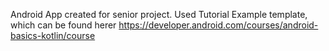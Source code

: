 Android App created for senior project. Used Tutorial Example template, which can be found herer https://developer.android.com/courses/android-basics-kotlin/course





